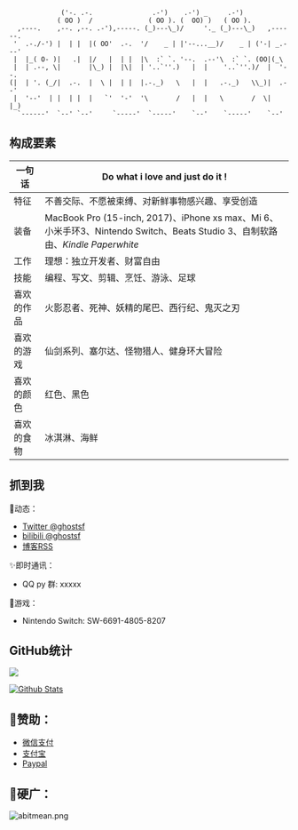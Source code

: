 ```
             ('-. .-.               .-')    .-') _     .-')               
            ( OO )  /              ( OO ). (  OO) )   ( OO ).             
  ,----.    ,--. ,--. .-'),-----. (_)---\_)/     '._ (_)---\_)   ,------. 
 '  .-./-') |  | |  |( OO'  .-.  '/    _ | |'--...__)/    _ | ('-| _.---' 
 |  |_( O- )|   .|  |/   |  | |  |\  :` `. '--.  .--'\  :` `. (OO|(_\     
 |  | .--, \|       |\_) |  |\|  | '..`''.)   |  |    '..`''.)/  |  '--.  
(|  | '. (_/|  .-.  |  \ |  | |  |.-._)   \   |  |   .-._)   \\_)|  .--'  
 |  '--'  | |  | |  |   `'  '-'  '\       /   |  |   \       /  \|  |_)   
  `------'  `--' `--'     `-----'  `-----'    `--'    `-----'    `--'     
```

## 构成要素

| 一句话 | Do what i love and just do it ! | 
| - | - |
| 特征 | 不善交际、不愿被束缚、对新鲜事物感兴趣、享受创造 | 
| 装备 | MacBook Pro (15-inch, 2017)、iPhone xs max、Mi 6、小米手环3、Nintendo Switch、Beats Studio 3、自制软路由、*Kindle Paperwhite* |  
| 工作 | 理想：独立开发者、财富自由 |  
| 技能 | 编程、写文、剪辑、烹饪、游泳、足球 |   
| 喜欢的作品 | 火影忍者、死神、妖精的尾巴、西行纪、鬼灭之刃 |   
| 喜欢的游戏 | 仙剑系列、塞尔达、怪物猎人、健身环大冒险 |   
| 喜欢的颜色 | 红色、黑色 |   
| 喜欢的食物 | 冰淇淋、海鲜 |  

## 抓到我

🍃动态：

* [Twitter @ghostsf](https://twitter.com/ghostsf0501)
* [bilibili @ghostsf](https://space.bilibili.com/10825269)
* [博客RSS](https://ghostsf.com/rss.xml)

✨即时通讯：

* QQ py 群: xxxxx

🎡游戏：

* Nintendo Switch: SW-6691-4805-8207

## GitHub统计

<a title="Hits" target="_blank" href="https://github.com/ghostsf/ghostsf"><img src="https://hits.b3log.org/ghostsf/hits.svg"></a>

[![Github Stats](https://github-readme-stats.vercel.app/api?username=ghostsf&show_icons=true)](https://github.com/ghostsf)

## 🍭赞助：

* [微信支付](http://cdn.ghostsf.com/wechatpay.png)
* [支付宝](http://cdn.ghostsf.com/alipay.png)
* [Paypal](https://www.paypal.me/ghostsf)

## 🙈硬广：

![abitmean.png](https://cdn.ghostsf.com/abitmean.png)
